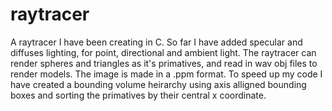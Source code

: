 # raytracer

A raytracer I have been creating in C. So far I have added specular and diffuses lighting, for point, directional and ambient light. The raytracer can render spheres and triangles as it's primatives, and read in wav obj files to render models. The image is made in a .ppm format. To speed up my code I have created a bounding volume heirarchy using axis alligned bounding boxes and sorting the primatives by their central x coordinate.
